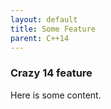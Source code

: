 ```yaml
---
layout: default
title: Some Feature
parent: C++14
---
```

### Crazy 14 feature

Here is some content.
